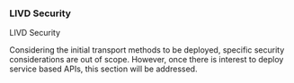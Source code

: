 ### LIVD Security

LIVD Security

Considering the initial transport methods to be deployed, specific security considerations are out of scope. However, once there is interest to deploy service based APIs, this section will be addressed.
